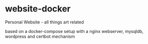 # website-docker
Personal Website - all things art related

based on a docker-compose setup with a nginx webserver, mysqldb, wordpress and certbot mechanism


